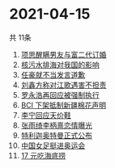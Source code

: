 # 2021-04-15
  共 11条

  <!-- BEGIN -->
  <!-- 最后更新时间:Thu Apr 15 2021 11:12:02 GMT+0000 (Coordinated Universal Time) -->
  1. [项思醒瞒男友与富二代订婚](https://www.zhihu.com/search?q=项思醒)
1. [核污水排海对我国的影响](https://www.zhihu.com/search?q=日本核污水)
1. [任豪就不当发言道歉](https://www.zhihu.com/search?q=任豪)
1. [刘鑫方称对江歌遇害不担责](https://www.zhihu.com/search?q=江歌案)
1. [罗永浩再回应被强制执行](https://www.zhihu.com/search?q=罗永浩)
1. [BCI 下架抵制新疆棉花声明](https://www.zhihu.com/search?q=bci)
1. [李宁回应天价鞋](https://www.zhihu.com/search?q=李宁)
1. [张雨绮李柄熹恋情曝光](https://www.zhihu.com/search?q=张雨绮)
1. [特利迦奥特曼正式公布](https://www.zhihu.com/search?q=特利迦奥特曼)
1. [中国女足挺进奥运会](https://www.zhihu.com/search?q=中国女足)
1. [17 元吃海底捞](https://www.zhihu.com/search?q=海底捞)
  <!-- END -->
  